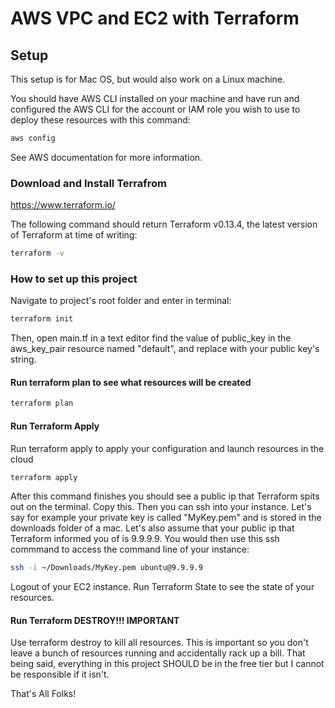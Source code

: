 # AWS VPC and EC2 with Terraform

## Setup

This setup is for Mac OS, but would also work on a Linux machine.

You should have AWS CLI installed on your machine and have run and configured the AWS CLI for the account or IAM role you wish to use to deploy these resources with this command: 
```bash
aws config
```
See AWS documentation for more information.

### Download and Install Terrafrom
https://www.terraform.io/

The following command should return Terraform v0.13.4, the latest version of Terraform at time of writing:
```bash
terraform -v
```

### How to set up this project

Navigate to project's root folder and enter in terminal: 
```bash
terraform init
```

Then, open main.tf in a text editor find the value of public_key in the aws_key_pair resource named "default", and replace with your public key's string. 

#### Run terraform plan to see what resources will be created
```bash
terraform plan
```

#### Run Terraform Apply 
Run terraform apply to apply your configuration and launch resources in the cloud
```bash
terraform apply
```
After this command finishes you should see a public ip that Terraform spits out on the terminal. Copy this. Then you can ssh into your instance. Let's say for example your private key is called "MyKey.pem" and is stored in the downloads folder of a mac. Let's also assume that your public ip that Terraform informed you of is 9.9.9.9. You would then use this ssh commmand to access the command line of your instance: 
```bash
ssh -i ~/Downloads/MyKey.pem ubuntu@9.9.9.9
```

Logout of your EC2 instance. Run Terraform State to see the state of your resources.

#### Run Terraform DESTROY!!! IMPORTANT
Use terraform destroy to kill all resources. This is important so you don't leave a bunch of resources running and accidentally rack up a bill. That being said, everything in this project SHOULD be in the free tier but I cannot be responsible if it isn't.

That's All Folks!

